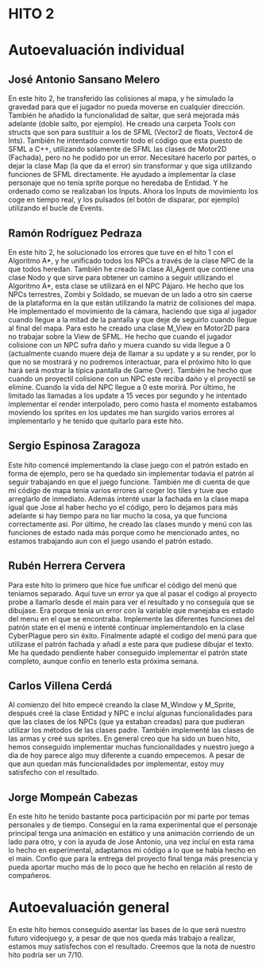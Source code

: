 # HITO 2
# Autoevaluación individual

## José Antonio Sansano Melero
En este hito 2, he transferido las colisiones al mapa, y he simulado la gravedad para que el jugador no pueda moverse en cualquier dirección. También he añadido la funcionalidad de saltar, que será mejorada más adelante (doble salto, por ejemplo).
He creado una carpeta Tools con structs que son para sustituir a los de SFML (Vector2 de floats, Vector4 de Ints). También he intentado convertir todo el código que esta puesto de SFML a C++, utilizando solamente de SFML las clases de Motor2D (Fachada), pero no he podido por un error. Necesitaré hacerlo por partes, o dejar la clase Map (la que da el error) sin transformar y que siga utilizando funciones de SFML directamente.
He ayudado a implementar la clase personaje que no tenía sprite porque no heredaba de Entidad.
Y he ordenado como se realizaban los Inputs. Ahora los Inputs de movimiento los coge en tiempo real, y los pulsados (el botón de disparar, por ejemplo) utilizando el bucle de Events.

## Ramón Rodríguez Pedraza
En este hito 2, he solucionado los errores que tuve en el hito 1 con el Algoritmo A*, y he unificado todos los NPCs a través de la clase NPC de la que todos heredan. También he creado la clase AI_Agent que contiene una clase Nodo y que sirve para obtener un camino a seguir utilizando el Algoritmo A*, esta clase se utilizará en el NPC Pájaro.
He hecho que los NPCs terrestres, Zombi y Soldado, se muevan de un lado a otro sin caerse de la plataforma en la que están utilizando la matriz de colisiones del mapa.
He implementado el movimiento de la cámara, haciendo que siga al jugador cuando llegue a la mitad de la pantalla y que deje de seguirlo cuando llegue al final del mapa. Para esto he creado una clase M_View en Motor2D para no trabajar sobre la View de SFML.
He hecho que cuando el jugador colisione con un NPC sufra daño y muera cuando su vida llegue a 0 (actualmente cuando muere deja de llamar a su update y a su render, por lo que no se mostrará y no podremos interactuar, para el próximo hito lo que hará será mostrar la típica pantalla de Game Over). También he hecho que cuando un proyectil colisione con un NPC este reciba daño y el proyectil se elimine. Cuando la vida del NPC llegue a 0 este morirá.
Por último, he limitado las llamadas a los update a 15 veces por segundo y he intentado implementar el render interpolado, pero como hasta el momento estabamos moviendo los sprites en los updates me han surgido varios errores al implementarlo y he tenido que quitarlo para este hito.

## Sergio Espinosa Zaragoza
Este hito comencé implementando la clase juego con el patrón estado en forma de ejemplo, pero se ha quedado sin implementar todavia el patrón al seguir trabajando en que el juego funcione.
También me di cuenta de que mi código de mapa tenia varios errores al coger los tiles y tuve que arreglarlo de inmediato. Además intenté usar la fachada en la clase mapa igual que Jose al haber hecho yo el código, pero lo dejamos para más adelante si hay tiempo para no liar mucho la cosa, ya que funciona correctamente así.
Por último, he creado las clases mundo y menú con las funciones de estado nada más porque como he mencionado antes, no estamos trabajando aun con el juego usando el patrón estado.

## Rubén Herrera Cervera
Para este hito lo primero que hice fue unificar el código del menú que teniamos separado. Aquí tuve un error ya que al pasar el codigo al proyecto probe a llamarlo desde el main para ver el resultado y no conseguía que se dibujase. Era porque tenía un error con la variable que manejaba es estado del menu en el que se encontraba. 
Implemente las diferentes funciones del patrón state en el menú e intenté continuar implementandolo en la clase CyberPlague pero sin éxito.
Finalmente adapté el codigo del menú para que utilizase el patrón fachada y añadí a este para que pudiese dibujar el texto.
Me ha quedado pendiente haber conseguido implementar el patrón state completo, aunque confío en tenerlo esta próxima semana.

## Carlos Villena Cerdá
Al comienzo del hito empecé creando la clase M_Window y M_Sprite, después creé la clase Entidad y NPC e incluí algunas funcionalidades para que las clases de los NPCs (que ya estaban creadas) para que pudieran utilizar los métodos de las clases padre. También implementé las clases de las armas y creé sus sprites.
En general creo que ha sido un buen hito, hemos conseguido implementar muchas funcionalidades y nuestro juego a dia de hoy parece algo muy diferente a cuando empecemos. A pesar de que aun quedan más funcionalidades por implementar, estoy muy satisfecho con el resultado. 

## Jorge Mompeán Cabezas
En este hito he tenido bastante poca participación por mi parte por temas personales y de tiempo. Conseguí en la rama experimental que el personaje principal tenga una animación en estático y una animación corriendo de un lado para otro, y con la ayuda de Jose Antonio, una vez incluí en esta rama lo hecho en experimental, adaptamos mi código a lo que se había hecho en el main. Confio que para la entrega del proyecto final tenga más presencia y pueda aportar mucho más de lo poco que he hecho en relación al resto de compañeros.


# Autoevaluación general
En este hito hemos conseguido asentar las bases de lo que será nuestro futuro videojuego y, a pesar de que nos queda más trabajo a realizar, estamos muy satisfechos con el resultado. Creemos que la nota de nuestro hito podría ser un 7/10.